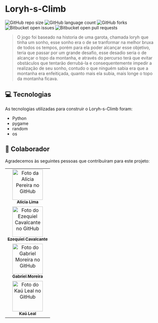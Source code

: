 # Loryh-s-Climb

![GitHub repo size](https://img.shields.io/github/repo-size/gabomoreira/Loryh-s-Climb?style=for-the-badge)
![GitHub language count](https://img.shields.io/github/languages/count/gabomoreira/Loryh-s-Climb?style=for-the-badge)
![GitHub forks](https://img.shields.io/github/forks/gabomoreira/Loryh-s-Climb?style=for-the-badge)
![Bitbucket open issues](https://img.shields.io/bitbucket/issues/gabomoreira/Loryh-s-Climb?style=for-the-badge)
![Bitbucket open pull requests](https://img.shields.io/bitbucket/pr-raw/gabomoreira/Loryh-s-Climb?style=for-the-badge)

> O jogo foi baseado na historia de uma garota, chamada loryh que tinha um sonho, esse sonho era o de se tranformar na melhor bruxa de todos os tempos, porém para ela poder alcançar esse objetivo, teria que passar por um grande desafio, esse desadio seria o de alcançar o topo da montanha, e através do percurso terá que evitar obstáculos que tentarão derrubá-la e consequentemente impedir a realização de seu sonho, contudo o que ninguém sabia era que a montanha era enfeitiçada, quanto mais ela subia, mais longe o topo da montanha ficava.

## 💻 Tecnologias

As tecnologias utilizadas para construir o Loryh-s-Climb foram:

- Python
- pygame
- random
- os

## 🤝 Colaborador

Agradecemos às seguintes pessoas que contribuíram para este projeto:

<table>
  <tr>
    <td align="center">
      <a href="https://github.com/lycie03">
        <img src="https://github.com/lycie03.png" width="100px;" alt="Foto da Alícia Pereira no GitHub"/><br>
        <sub>
          <b>Alícia Lima</b>
        </sub>
      </a>
    </td>
  </tr>
  <tr>
    <td align="center">
      <a href="https://github.com/EzequielCavalcante">
        <img src="https://github.com/EzequielCavalcante.png" width="100px;" alt="Foto do Ezequiel Cavalcante no GitHub"/><br>
        <sub>
          <b>Ezequiel Cavalcante</b>
        </sub>
      </a>
    </td>
  </tr>
  <tr>
    <td align="center">
      <a href="https://github.com/gabomoreira">
        <img src="https://github.com/gabomoreira.png" width="100px;" alt="Foto do Gabriel Moreira no GitHub"/><br>
        <sub>
          <b>Gabriel Moreira</b>
        </sub>
      </a>
    </td>
  </tr>
  <tr>
    <td align="center">
      <a href="https://github.com/KauLeal">
        <img src="https://github.com/KauLeal.png" width="100px;" alt="Foto do Kaú Leal no GitHub"/><br>
        <sub>
          <b>Kaú Leal</b>
        </sub>
      </a>
    </td>
  </tr>
</table>
